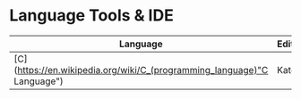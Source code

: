 # Language Tools & IDE

| Language | Editors | Compiler | Interpreter | IDE | Comments |
|---|---|---|---|---|---|
| [C](https://en.wikipedia.org/wiki/C_(programming_language)"C Language") | Kate | gcc | X | Code::Blocks | Best compiled by gcc

